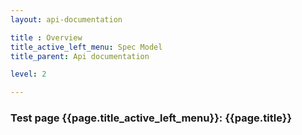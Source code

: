 ```yaml
---
layout: api-documentation

title : Overview
title_active_left_menu: Spec Model
title_parent: Api documentation

level: 2

---
```



### Test page {{page.title_active_left_menu}}: {{page.title}}
